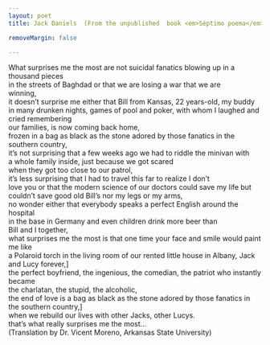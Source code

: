 ```yaml
---
layout: poet
title: Jack Daniels  (From the unpublished  book <em>Séptimo poema</em>)

removeMargin: false

---
```


<p>What  surprises me the most are not suicidal fanatics blowing up in a thousand pieces<br />
in  the streets of Baghdad or that we are losing a war that we are <br />
winning,<br />
it  doesn&rsquo;t surprise me either that Bill from Kansas, 22 years-old, my buddy in  many drunken nights, games of pool and poker, with whom I laughed and cried  remembering<br />
our  families, is now coming back home,<br />
frozen  in a bag as black as the stone adored by those fanatics in the southern  country,<br />
it&rsquo;s  not surprising that a few weeks ago we had to riddle the minivan with<br />
a  whole family inside, just because we got scared <br />
when  they got too close to our patrol,<br />
it&rsquo;s  less surprising that I had to travel this far to realize I don&rsquo;t<br />
love  you or that the modern science of our doctors could save my life but<br />
couldn&rsquo;t  save good old Bill&rsquo;s nor my legs or my arms,<br />
no  wonder either that everybody speaks a perfect English around the hospital<br />
in  the base in Germany and even children drink more beer than <br />
Bill  and I together,<br />
what  surprises me the most is that one time your face and smile would paint me like<br />
a  Polaroid torch in the living room of our rented little house in Albany, Jack  and Lucy forever,]<br />
the  perfect boyfriend, the ingenious, the comedian, the patriot who instantly  became<br />
the  charlatan, the stupid, the alcoholic,<br />
the  end of love is a bag as black as the stone adored by those fanatics in the  southern country,]<br />
when  we rebuild our lives with other Jacks, other Lucys.<br />
that&rsquo;s  what really surprises me the most…<br />
(Translation  by Dr. Vicent Moreno, Arkansas State University)</p>
